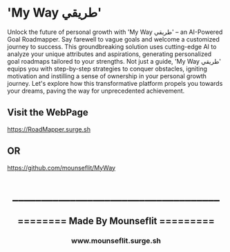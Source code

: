 # 'My Way طريقي'
Unlock the future of personal growth with 'My Way طريقي' – an AI-Powered Goal Roadmapper. Say farewell to vague goals and welcome a customized journey to success. This groundbreaking solution uses cutting-edge AI to analyze your unique attributes and aspirations, generating personalized goal roadmaps tailored to your strengths. Not just a guide, 'My Way طريقي' equips you with step-by-step strategies to conquer obstacles, igniting motivation and instilling a sense of ownership in your personal growth journey. Let's explore how this transformative platform propels you towards your dreams, paving the way for unprecedented achievement.

## Visit the WebPage

https://RoadMapper.surge.sh

## OR

https://github.com/mounseflit/MyWay

<div align="center">
    <h1>____________________________________</h1>
</div>

<div align="center">
    <h2>======== Made By Mounseflit =========</h2>
    <h3>www.mounseflit.surge.sh</h3>
</div>
